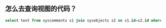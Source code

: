 ## 怎么去查询视图的代码？

```sql
select text from syscomments s1 join sysobjects s2 on s1.id=s2.id where name='视图名'
```

